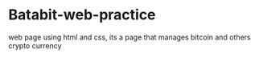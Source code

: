 # Batabit-web-practice
web page using html and css, its a page that manages bitcoin and others crypto currency
